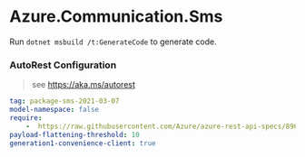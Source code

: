 # Azure.Communication.Sms

Run `dotnet msbuild /t:GenerateCode` to generate code.

### AutoRest Configuration
> see https://aka.ms/autorest

``` yaml
tag: package-sms-2021-03-07
model-namespace: false
require:
    -  https://raw.githubusercontent.com/Azure/azure-rest-api-specs/896d05e37dbb00712726620b8d679cc3c3be09fb/specification/communication/data-plane/Sms/readme.md
payload-flattening-threshold: 10
generation1-convenience-client: true
```
